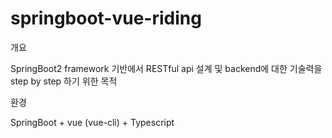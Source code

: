 # springboot-vue-riding

개요
  
  SpringBoot2 framework 기반에서 RESTful api 설계 및 backend에 대한 기술력을 step by step 하기 위한 목적

환경
  
  SpringBoot + vue (vue-cli) + Typescript
